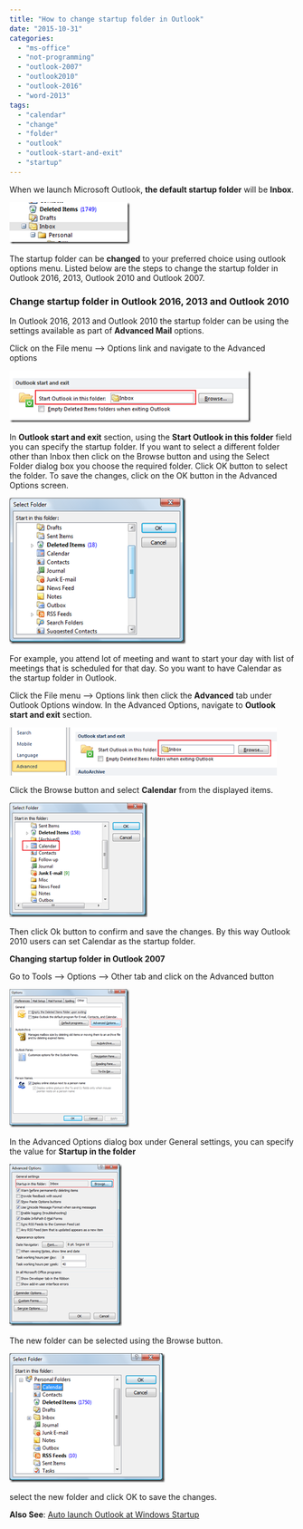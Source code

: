 ```yaml
---
title: "How to change startup folder in Outlook"
date: "2015-10-31"
categories: 
  - "ms-office"
  - "not-programming"
  - "outlook-2007"
  - "outlook2010"
  - "outlook-2016"
  - "word-2013"
tags: 
  - "calendar"
  - "change"
  - "folder"
  - "outlook"
  - "outlook-start-and-exit"
  - "startup"
---
```


When we launch Microsoft Outlook, **the default startup folder** will be **Inbox**.

[![Startup folder in Outlook](images/1_image_thumb.png "Startup folder in Outlook")](http://blogmines.com/blog/wp-content/uploads/2010/02/image.png)

The startup folder can be **changed** to your preferred choice using outlook options menu. Listed below are the steps to change the startup folder in Outlook 2016, 2013, Outlook 2010 and Outlook 2007.

### Change startup folder in Outlook 2016, 2013 and Outlook 2010

In Outlook 2016, 2013 and Outlook 2010 the startup folder can be using the settings available as part of **Advanced Mail** options.

Click on the File menu –> Options link and navigate to the Advanced options

[![Start outlook 2013 and Outlook 2010 with this folder](images/image_thumb54.png "Start outlook 2013 and Outlook 2010 with this folder")](http://blogmines.com/blog/wp-content/uploads/2010/08/image55.png)

In **Outlook start and exit** section, using the **Start Outlook in this folder** field you can specify the startup folder. If you want to select a different folder other than Inbox then click on the Browse button and using the Select Folder dialog box you choose the required folder. Click OK button to select the folder. To save the changes, click on the OK button in the Advanced Options screen.

[![image](images/image_thumb55.png "image")](http://blogmines.com/blog/wp-content/uploads/2010/08/image56.png)

For example, you attend lot of meeting and want to start your day with list of meetings that is scheduled for that day. So you want to have Calendar as the startup folder in Outlook.

Click the File menu –> Options link then click the **Advanced** tab under Outlook Options window. In the Advanced Options, navigate to **Outlook start and exit** section.

[![image](images/image_thumb85.png "image")](http://blogmines.com/blog/wp-content/uploads/2011/09/image86.png)

Click the Browse button and select **Calendar** from the displayed items.

[![ Change startup folder to calendar in Outlook 2013 and Outlook 2010](images/image_thumb86.png " Change startup folder to calendar in Outlook 2013 and Outlook 2010")](http://blogmines.com/blog/wp-content/uploads/2011/09/image87.png)

Then click Ok button to confirm and save the changes. By this way Outlook 2010 users can set Calendar as the startup folder.

**Changing startup folder in Outlook 2007**

Go to Tools –> Options –> Other tab and click on the Advanced button

[![Advanced Options in Outlook 2007](images/1_image_thumb1.png "Advanced Options in Outlook 2007")](http://blogmines.com/blog/wp-content/uploads/2010/02/image1.png)

In the Advanced Options dialog box under General settings, you can specify the value for **Startup in the folder**

[![Startup folder in Outlook 2007](images/1_image_thumb2.png "Startup folder in Outlook 2007")](http://blogmines.com/blog/wp-content/uploads/2010/02/image2.png)

The new folder can be selected using the Browse button.

[![Set startup folder to Calendar in Outlook 2007](images/1_image_thumb3.png "Set startup folder to Calendar in Outlook 2007")](http://blogmines.com/blog/wp-content/uploads/2010/02/image3.png)

select the new folder and click OK to save the changes.

**Also See**: [Auto launch Outlook at Windows Startup](http://blogmines.com/blog/auto-launch-outlook-2010-at-windows-startup/)
